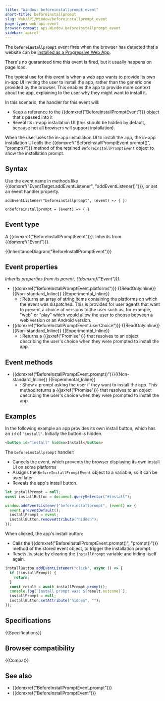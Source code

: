 ```yaml
---
title: "Window: beforeinstallprompt event"
short-title: beforeinstallprompt
slug: Web/API/Window/beforeinstallprompt_event
page-type: web-api-event
browser-compat: api.Window.beforeinstallprompt_event
sidebar: apiref
---
```


The **`beforeinstallprompt`** event fires when the browser has detected that a website can be [installed as a Progressive Web App](/en-US/docs/Web/Progressive_web_apps/Guides/Making_PWAs_installable).

There's no guaranteed time this event is fired, but it usually happens on page load.

The typical use for this event is when a web app wants to provide its own in-app UI inviting the user to install the app, rather than the generic one provided by the browser. This enables the app to provide more context about the app, explaining to the user why they might want to install it.

In this scenario, the handler for this event will:

- Keep a reference to the {{domxref("BeforeInstallPromptEvent")}} object that's passed into it
- Reveal its in-app installation UI (this should be hidden by default, because not all browsers will support installation).

When the user uses the in-app installation UI to install the app, the in-app installation UI calls the {{domxref("BeforeInstallPromptEvent.prompt()", "prompt()")}} method of the retained `BeforeInstallPromptEvent` object to show the installation prompt.

## Syntax

Use the event name in methods like {{domxref("EventTarget.addEventListener", "addEventListener()")}}, or set an event handler property.

```js-nolint
addEventListener("beforeinstallprompt", (event) => { })

onbeforeinstallprompt = (event) => { }
```

## Event type

A {{domxref("BeforeInstallPromptEvent")}}. Inherits from {{domxref("Event")}}.

{{InheritanceDiagram("BeforeInstallPromptEvent")}}

## Event properties

_Inherits properties from its parent, {{domxref("Event")}}._

- {{domxref("BeforeInstallPromptEvent.platforms")}} {{ReadOnlyInline}}{{Non-standard_Inline}} {{Experimental_Inline}}
  - : Returns an array of string items containing the platforms on which the event was dispatched. This is provided for user agents that want to present a choice of versions to the user such as, for example, "web" or "play" which would allow the user to choose between a web version or an Android version.
- {{domxref("BeforeInstallPromptEvent.userChoice")}} {{ReadOnlyInline}}{{Non-standard_Inline}} {{Experimental_Inline}}
  - : Returns a {{jsxref("Promise")}} that resolves to an object describing the user's choice when they were prompted to install the app.

## Event methods

- {{domxref("BeforeInstallPromptEvent.prompt()")}}{{Non-standard_Inline}} {{Experimental_Inline}}
  - : Show a prompt asking the user if they want to install the app. This method returns a {{jsxref("Promise")}} that resolves to an object describing the user's choice when they were prompted to install the app.

## Examples

In the following example an app provides its own install button, which has an `id` of `"install"`. Initially the button is hidden.

```html
<button id="install" hidden>Install</button>
```

The `beforeinstallprompt` handler:

- Cancels the event, which prevents the browser displaying its own install UI on some platforms
- Assigns the `BeforeInstallPromptEvent` object to a variable, so it can be used later
- Reveals the app's install button.

```js
let installPrompt = null;
const installButton = document.querySelector("#install");

window.addEventListener("beforeinstallprompt", (event) => {
  event.preventDefault();
  installPrompt = event;
  installButton.removeAttribute("hidden");
});
```

When clicked, the app's install button:

- Calls the {{domxref("BeforeInstallPromptEvent.prompt()", "prompt()")}} method of the stored event object, to trigger the installation prompt.
- Resets its state by clearing the `installPrompt` variable and hiding itself again.

```js
installButton.addEventListener("click", async () => {
  if (!installPrompt) {
    return;
  }
  const result = await installPrompt.prompt();
  console.log(`Install prompt was: ${result.outcome}`);
  installPrompt = null;
  installButton.setAttribute("hidden", "");
});
```

## Specifications

{{Specifications}}

## Browser compatibility

{{Compat}}

## See also

- {{domxref("BeforeInstallPromptEvent.prompt")}}
- {{domxref("BeforeInstallPromptEvent")}}
